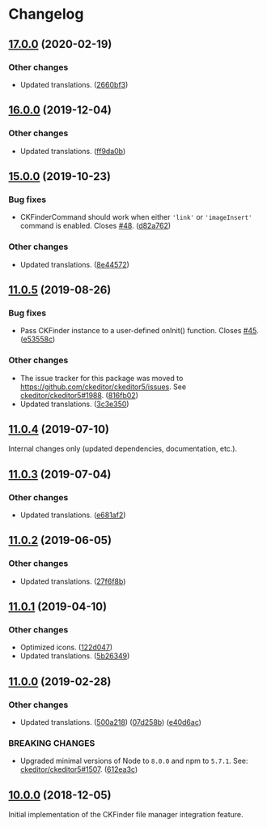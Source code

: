 Changelog
=========

## [17.0.0](https://github.com/ckeditor/ckeditor5-ckfinder/compare/v16.0.0...v17.0.0) (2020-02-19)

### Other changes

* Updated translations. ([2660bf3](https://github.com/ckeditor/ckeditor5-ckfinder/commit/2660bf3))


## [16.0.0](https://github.com/ckeditor/ckeditor5-ckfinder/compare/v15.0.0...v16.0.0) (2019-12-04)

### Other changes

* Updated translations. ([ff9da0b](https://github.com/ckeditor/ckeditor5-ckfinder/commit/ff9da0b))


## [15.0.0](https://github.com/ckeditor/ckeditor5-ckfinder/compare/v11.0.5...v15.0.0) (2019-10-23)

### Bug fixes

* CKFinderCommand should work when either `'link'` or `'imageInsert'` command is enabled. Closes [#48](https://github.com/ckeditor/ckeditor5-ckfinder/issues/48). ([d82a762](https://github.com/ckeditor/ckeditor5-ckfinder/commit/d82a762))

### Other changes

* Updated translations. ([8e44572](https://github.com/ckeditor/ckeditor5-ckfinder/commit/8e44572))


## [11.0.5](https://github.com/ckeditor/ckeditor5-ckfinder/compare/v11.0.4...v11.0.5) (2019-08-26)

### Bug fixes

* Pass CKFinder instance to a user-defined onInit() function. Closes [#45](https://github.com/ckeditor/ckeditor5-ckfinder/issues/45). ([e53558c](https://github.com/ckeditor/ckeditor5-ckfinder/commit/e53558c))

### Other changes

* The issue tracker for this package was moved to https://github.com/ckeditor/ckeditor5/issues. See [ckeditor/ckeditor5#1988](https://github.com/ckeditor/ckeditor5/issues/1988). ([816fb02](https://github.com/ckeditor/ckeditor5-ckfinder/commit/816fb02))
* Updated translations. ([3c3e350](https://github.com/ckeditor/ckeditor5-ckfinder/commit/3c3e350))


## [11.0.4](https://github.com/ckeditor/ckeditor5-ckfinder/compare/v11.0.3...v11.0.4) (2019-07-10)

Internal changes only (updated dependencies, documentation, etc.).


## [11.0.3](https://github.com/ckeditor/ckeditor5-ckfinder/compare/v11.0.2...v11.0.3) (2019-07-04)

### Other changes

* Updated translations. ([e681af2](https://github.com/ckeditor/ckeditor5-ckfinder/commit/e681af2))


## [11.0.2](https://github.com/ckeditor/ckeditor5-ckfinder/compare/v11.0.1...v11.0.2) (2019-06-05)

### Other changes

* Updated translations. ([27f6f8b](https://github.com/ckeditor/ckeditor5-ckfinder/commit/27f6f8b))


## [11.0.1](https://github.com/ckeditor/ckeditor5-ckfinder/compare/v11.0.0...v11.0.1) (2019-04-10)

### Other changes

* Optimized icons. ([122d047](https://github.com/ckeditor/ckeditor5-ckfinder/commit/122d047))
* Updated translations. ([5b26349](https://github.com/ckeditor/ckeditor5-ckfinder/commit/5b26349))


## [11.0.0](https://github.com/ckeditor/ckeditor5-ckfinder/compare/v10.0.0...v11.0.0) (2019-02-28)

### Other changes

* Updated translations. ([500a218](https://github.com/ckeditor/ckeditor5-ckfinder/commit/500a218)) ([07d258b](https://github.com/ckeditor/ckeditor5-ckfinder/commit/07d258b)) ([e40d6ac](https://github.com/ckeditor/ckeditor5-ckfinder/commit/e40d6ac))

### BREAKING CHANGES

* Upgraded minimal versions of Node to `8.0.0` and npm to `5.7.1`. See: [ckeditor/ckeditor5#1507](https://github.com/ckeditor/ckeditor5/issues/1507). ([612ea3c](https://github.com/ckeditor/ckeditor5-cloud-services/commit/612ea3c))


## [10.0.0](https://github.com/ckeditor/ckeditor5-ckfinder/tree/v10.0.0) (2018-12-05)

Initial implementation of the CKFinder file manager integration feature.
